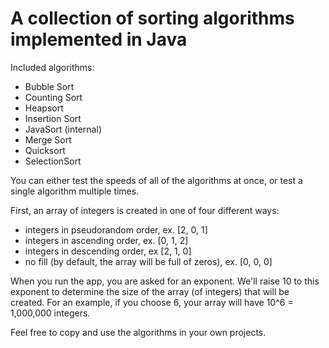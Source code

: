 # A collection of sorting algorithms implemented in Java

Included algorithms:
- Bubble Sort
- Counting Sort
- Heapsort
- Insertion Sort
- JavaSort (internal)
- Merge Sort
- Quicksort
- SelectionSort

You can either test the speeds of all of the algorithms at once, or test a single algorithm multiple times.

First, an array of integers is created in one of four different ways:
- integers in pseudorandom order, ex. [2, 0, 1]
- integers in ascending order, ex. [0, 1, 2]
- integers in descending order, ex [2, 1, 0]
- no fill (by default, the array will be full of zeros), ex. [0, 0, 0]

When you run the app, you are asked for an exponent. We'll raise 10 to this exponent to determine the size of the array (of integers) that will be created. For an example, if you choose 6, your array will have 10^6 = 1,000,000 integers.

Feel free to copy and use the algorithms in your own projects.
